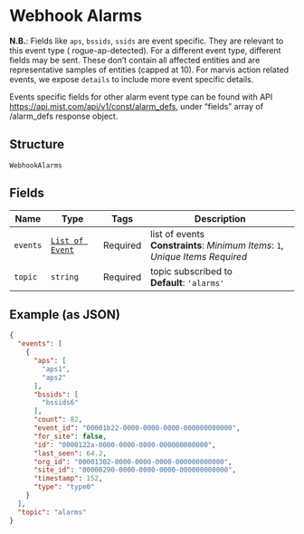 
# Webhook Alarms

**N.B.**: Fields like `aps`, `bssids`, `ssids` are event specific. They are relevant to this event type ( rogue-ap-detected). For a different event type, different fields may be sent. These don’t contain all affected entities and are representative samples of entities (capped at 10). For marvis action related events, we expose `details` to include more event specific details.

Events specific fields for other alarm event type can be found with API https://api.mist.com/api/v1/const/alarm_defs, under “fields” array of /alarm_defs response object.

## Structure

`WebhookAlarms`

## Fields

| Name | Type | Tags | Description |
|  --- | --- | --- | --- |
| `events` | [`List of Event`](../../doc/models/event.md) | Required | list of events<br>**Constraints**: *Minimum Items*: `1`, *Unique Items Required* |
| `topic` | `string` | Required | topic subscribed to<br>**Default**: `'alarms'` |

## Example (as JSON)

```json
{
  "events": [
    {
      "aps": [
        "aps1",
        "aps2"
      ],
      "bssids": [
        "bssids6"
      ],
      "count": 82,
      "event_id": "00001b22-0000-0000-0000-000000000000",
      "for_site": false,
      "id": "0000122a-0000-0000-0000-000000000000",
      "last_seen": 64.2,
      "org_id": "00001302-0000-0000-0000-000000000000",
      "site_id": "00000290-0000-0000-0000-000000000000",
      "timestamp": 152,
      "type": "type0"
    }
  ],
  "topic": "alarms"
}
```

